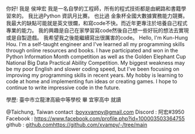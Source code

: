 你好! 我是 侯坤宏
我是一名自學的工程師，所有的程式技術都是由網路和書籍學習來的。 我比過Python 資訊月比賽。 也比過 金象杯全國大數據實務能力競賽。 我最大的缺點可能就是英文很爛，和寫code不快。而近年更專注於培養自己程式專業的能力。 
我的興趣是自己在家學習寫code然後自己想一些好玩的想法去實現或是自製遊戲。
我希望我之後能繼續寫出很厲害的code。
Hello, I'm Kun-Hung Hou. 
I'm a self-taught engineer and I've learned all my programming skills through online resources and books. I have participated and won in the Python Information Month competition as well as the Golden Elephant Cup National Big Data Practical Ability Competition. My biggest weakness may be my poor English and slower coding speed, but I've been focusing on improving my programming skills in recent years. My hobby is learning to code at home and implementing fun ideas or creating games. I hope to continue to write impressive code in the future. 

學歷:
臺中市立龍津高級中等學校  畢
宜寧高中  就讀

@Taichung, Taiwan 
contact :boyxvampy@gmail.com
Discord : 阿宏#3950 
Facebook : https://www.facebook.com/profile.php?id=100003503364755
github : [github.com](https://github.com/xvampy/-/tree/main)https://github.com/xvampy/-/tree/main
